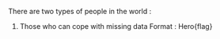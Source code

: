 There are two types of people in the world :
1) Those who can cope with missing data Format : Hero{flag}
